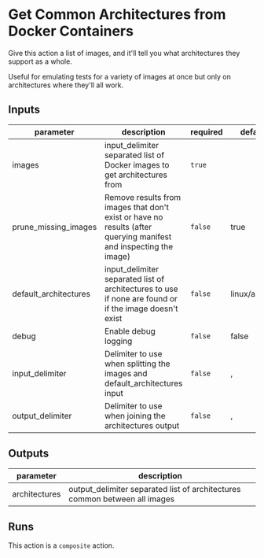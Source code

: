 # Get Common Architectures from Docker Containers

Give this action a list of images, and it'll tell you what architectures they support as a whole.

Useful for emulating tests for a variety of images at once but only on architectures where they'll all work.

<!-- action-docs-inputs -->
## Inputs

| parameter | description | required | default |
| - | - | - | - |
| images | input_delimiter separated list of Docker images to get architectures from | `true` |  |
| prune_missing_images | Remove results from images that don't exist or have no results (after querying manifest and inspecting the image) | `false` | true |
| default_architectures | input_delimiter separated list of architectures to use if none are found or if the image doesn't exist | `false` | linux/amd64 |
| debug | Enable debug logging | `false` | false |
| input_delimiter | Delimiter to use when splitting the images and default_architectures input | `false` | , |
| output_delimiter | Delimiter to use when joining the architectures output | `false` | , |



<!-- action-docs-inputs -->

<!-- action-docs-outputs -->
## Outputs

| parameter | description |
| - | - |
| architectures | output_delimiter separated list of architectures common between all images |



<!-- action-docs-outputs -->

<!-- action-docs-runs -->
## Runs

This action is a `composite` action.


<!-- action-docs-runs -->
